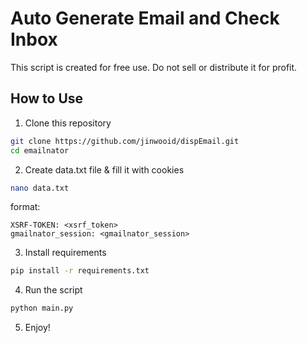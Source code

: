 # Auto Generate Email and Check Inbox

This script is created for free use. Do not sell or distribute it for profit.

## How to Use

1. Clone this repository
```bash
git clone https://github.com/jinwooid/dispEmail.git
cd emailnator
```
2. Create data.txt file & fill it with cookies
```bash
nano data.txt
```
format:
```
XSRF-TOKEN: <xsrf_token>
gmailnator_session: <gmailnator_session>
```
3. Install requirements
```bash
pip install -r requirements.txt
```
4. Run the script
```bash
python main.py
```
5. Enjoy!
